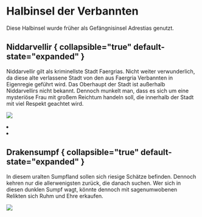 # Halbinsel der Verbannten

Diese Halbinsel wurde früher als Gefängnisinsel Adrestias genutzt.

## Niddarvellir { collapsible="true" default-state="expanded" }

Niddarvellir gilt als kriminellste Stadt Faergrias. Nicht weiter verwunderlich, da diese alte verlassene Stadt von
den aus Faergria Verbannten in Eigenregie geführt wird. Das Oberhaupt der Stadt ist außerhalb Niddarvellirs nicht
bekannt. Dennoch munkelt man, dass es sich um eine mysteriöse Frau mit großem Reichtum handeln soll, die innerhalb
der Stadt mit viel Respekt geachtet wird.

![](niddarvellir_central_city.jpg)

<procedure title="Charaktere aktuell an diesem Ort">
<list columns="3">
<li><a href="Iddra.md"></a></li>
<li><a href="Osswald.md"></a></li>
<!-- <li><a href="Cedrik.md"></a></li> -->
</list>
</procedure>

## Drakensumpf { collapsible="true" default-state="expanded" }

In diesem uralten Sumpfland sollen sich riesige Schätze befinden. Dennoch kehren nur die allerwenigsten zurück, die
danach suchen. Wer sich in diesen dunklen Sumpf wagt, könnte dennoch mit sagenumwobenen Relikten sich Ruhm und Ehre
erkaufen.

![](drakensumpf.jpg)

<procedure title="Charaktere aktuell an diesem Ort">
<list columns="3">
<!-- <li><a href="Craindre.md"></a></li> -->
</list>
</procedure>
